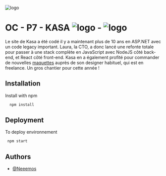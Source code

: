![logo]([https://user.oc-static.com/upload/2022/06/22/16559011566667_FR_1117_P4_Banner-Ohmyfood.png](https://user.oc-static.com/upload/2022/06/24/16560899769906_FR_811_P8_Banner-Kasa%20%281%29.png))
# OC - P7 -  KASA  ![logo](http://www.w3.org/Icons/valid-html20.png) - ![logo](http://www.w3.org/Icons/valid-css.png)

Le site de Kasa a été codé il y a maintenant plus de 10 ans en ASP.NET avec un code legacy important. 
Laura, la CTO, a donc lancé une refonte totale pour passer à une stack complète en JavaScript avec NodeJS côté back-end, et React côté front-end.
Kasa en a également profité pour commander de nouvelles [maquettes](https://www.figma.com/file/bAnXDNqRKCRRP8mY2gcb5p/UI-Design-Kasa-FR?node-id=3%3A0) auprès de son designer habituel, qui est en freelance. Un gros chantier pour cette année !


## Installation 

Install with npm

```bash
  npm install
```
  
## Deployment

To deploy environnement

```bash
 npm start
```
## Authors

- [@Neeemos](https://github.com/Neeemos)

